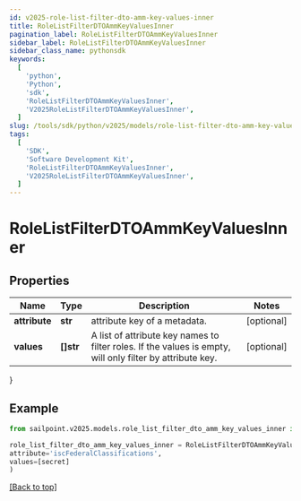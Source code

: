 ```yaml
---
id: v2025-role-list-filter-dto-amm-key-values-inner
title: RoleListFilterDTOAmmKeyValuesInner
pagination_label: RoleListFilterDTOAmmKeyValuesInner
sidebar_label: RoleListFilterDTOAmmKeyValuesInner
sidebar_class_name: pythonsdk
keywords:
  [
    'python',
    'Python',
    'sdk',
    'RoleListFilterDTOAmmKeyValuesInner',
    'V2025RoleListFilterDTOAmmKeyValuesInner',
  ]
slug: /tools/sdk/python/v2025/models/role-list-filter-dto-amm-key-values-inner
tags:
  [
    'SDK',
    'Software Development Kit',
    'RoleListFilterDTOAmmKeyValuesInner',
    'V2025RoleListFilterDTOAmmKeyValuesInner',
  ]
---
```


# RoleListFilterDTOAmmKeyValuesInner

## Properties

| Name | Type | Description | Notes |
| --- | --- | --- | --- |
| **attribute** | **str** | attribute key of a metadata. | [optional] |
| **values** | **[]str** | A list of attribute key names to filter roles. If the values is empty, will only filter by attribute key. | [optional] |

}

## Example

```python
from sailpoint.v2025.models.role_list_filter_dto_amm_key_values_inner import RoleListFilterDTOAmmKeyValuesInner

role_list_filter_dto_amm_key_values_inner = RoleListFilterDTOAmmKeyValuesInner(
attribute='iscFederalClassifications',
values=[secret]
)

```

[[Back to top]](#)
